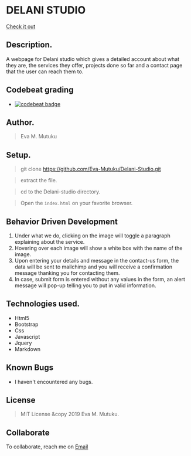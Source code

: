 
# DELANI STUDIO
[Check it out](https://eva-mutuku.github.io/Delani-Studio/.)
​
## Description.
A webpage for Delani studio which gives a detailed account about what they are, the services they offer, projects done so far and a contact page that the user can reach them to.

## Codebeat grading
* [![codebeat badge](https://codebeat.co/badges/6af13f00-bb64-4722-9612-dff4c65878e3)](https://codebeat.co/projects/github-com-eva-mutuku-delani-studio-gh-pages)
​
## Author.
 > Eva M. Mutuku
​
 ## Setup.
 > git clone https://github.com/Eva-Mutuku/Delani-Studio.git
 
 > extract the file.
 
 > cd to the Delani-studio directory.
 
 > Open the ``index.html`` on your favorite browser.

 ## Behavior Driven Development
 1. Under what we do, clicking on the image will toggle a paragraph explaining about the service.
 2. Hovering over each image will show a white box with the name of the image.
 3. Upon entering your details and message in the contact-us form, the data will be sent to mailchimp and you will receive a confirmation message thanking you for contacting them.
 4. In case, submit form is entered without any values in the form, an alert message will pop-up telling you to put in valid information.
​
## Technologies used.
  * Html5
  * Bootstrap
  * Css
  * Javascript
  * Jquery
  * Markdown
​
## Known Bugs
* I haven't encountered any bugs.
​
## License
> MIT License &copy 2019 Eva M. Mutuku. 
​
## Collaborate
To collaborate, reach me on [Email](mutileeva@gmail.com)
